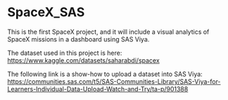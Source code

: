 # SpaceX_SAS
This is the first SpaceX project, and it will include a visual analytics of SpaceX missions in a dashboard using SAS Viya. 

The dataset used in this project is here:
https://www.kaggle.com/datasets/saharabdi/spacex


The following link is a show-how to upload a dataset into SAS Viya:
https://communities.sas.com/t5/SAS-Communities-Library/SAS-Viya-for-Learners-Individual-Data-Upload-Watch-and-Try/ta-p/901388
